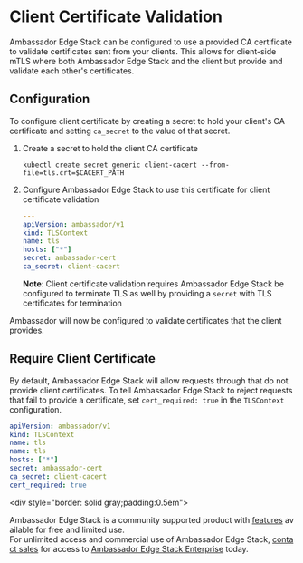 # Client Certificate Validation

Ambassador Edge Stack can be configured to use a provided CA certificate to validate certificates sent from your clients. This allows for client-side mTLS where both Ambassador Edge Stack and the client but provide and validate each other's certificates.

## Configuration

To configure client certificate by creating a secret to hold your client's CA certificate and setting `ca_secret` to the value of that secret.

1. Create a secret to hold the client CA certificate

    ```shell
    kubectl create secret generic client-cacert --from-file=tls.crt=$CACERT_PATH
    ```

2. Configure Ambassador Edge Stack to use this certificate for client certificate validation

    ```yaml
    ---
    apiVersion: ambassador/v1
    kind: TLSContext
    name: tls
    hosts: ["*"]
    secret: ambassador-cert
    ca_secret: client-cacert
    ```

    **Note**: Client certificate validation requires Ambassador Edge Stack be configured to terminate TLS as well by providing a `secret` with TLS certificates for termination

Ambassador will now be configured to validate certificates that the client provides.

## Require Client Certificate

By default, Ambassador Edge Stack will allow requests through that do not provide client certificates. To tell Ambassador Edge Stack to reject requests that fail to provide a certificate, set `cert_required: true` in the `TLSContext` configuration.

```yaml
apiVersion: ambassador/v1
kind: TLSContext
name: tls
name: tls
hosts: ["*"]
secret: ambassador-cert
ca_secret: client-cacert
cert_required: true
```

<div style="border: solid gray;padding:0.5em">

Ambassador Edge Stack is a community supported product with [features](getambassador.io/features) available for free and limited use. For unlimited access and commercial use of Ambassador Edge Stack, [contact sales](https:/www.getambassador.io/contact) for access to [Ambassador Edge Stack Enterprise](/user-guide/ambassador-edge-stack-enterprise) today.

</div>
